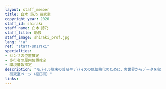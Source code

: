 ```yaml
---
layout: staff_member
title: 白木 詩乃 研究室
copyright_year: 2020
staff_id: shiraki
staff_name: 白木 詩乃
staff_title: 助教
staff_image: shiraki_prof.jpg
lang: "ja"
ref: "staff-shiraki"
specialties:
- センサの位置推定
- 歩行者の屋内位置推定
- 環境情報推定
description: "モバイル端末の普及やデバイスの低価格化のために、実世界からデータを収集することが容易になりました。IoTデバイスのさらなる小型化や無線給電の研究が進められ，将来的に膨大な数のIoTデバイスにより実世界を観測することが予想されます。これらのIoTデータを円滑に利用するために、「どこ」で収集されたデータなのか知ることが重要になります。屋外では、衛星からの信号を受信するGPS受信機を利用することで高精度な位置推定が可能ですが、何らかの理由でGPSが利用できない場合、位置情報を持たないデバイスの位置を推定するためには別の方法が必要です。私は、似た傾向のデータを収集するデバイス同士は地理的に近くに存在するという仮定から，「近い/遠い」という近接関係を推定し，この近接関係に基づく位置推定手法を研究しています。具体的には、センサネットワーク上のセンサや、モバイル端末を持つ歩行者の位置推定、さらに、推定した位置情報に基づく環境情報推定に関する研究を行っています。\n\t\t個人HP,
  研究室ページ（松田研）"
links:
---
```


